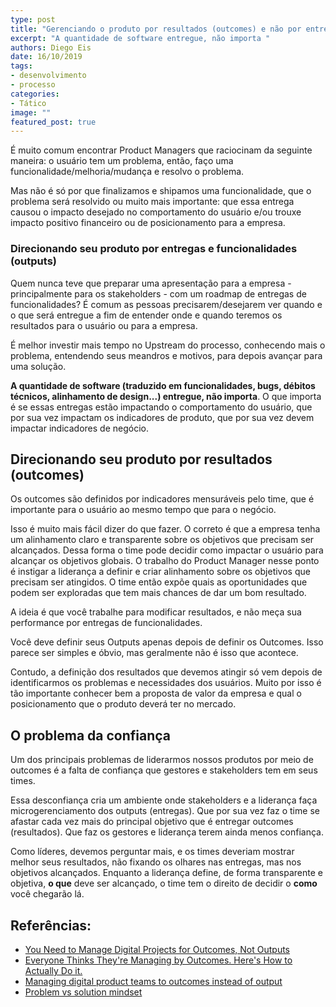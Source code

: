 ```yaml
---
type: post
title: "Gerenciando o produto por resultados (outcomes) e não por entregas (outputs)"
excerpt: "A quantidade de software entregue, não importa "
authors: Diego Eis
date: 16/10/2019
tags: 
- desenvolvimento
- processo
categories:
- Tático
image: ""
featured_post: true
---
```

É muito comum encontrar Product Managers que raciocinam da seguinte
maneira: o usuário tem um problema, então, faço uma
funcionalidade/melhoria/mudança e resolvo o problema.

Mas não é só por que finalizamos e shipamos uma funcionalidade, que o
problema será resolvido ou muito mais importante: que essa entrega
causou o impacto desejado no comportamento do usuário e/ou trouxe
impacto positivo financeiro ou de posicionamento para a empresa.

### Direcionando seu produto por entregas e funcionalidades (outputs)

Quem nunca teve que preparar uma apresentação para a empresa -
principalmente para os stakeholders - com um roadmap de entregas de
funcionalidades? É comum as pessoas precisarem/desejarem ver quando e o
que será entregue a fim de entender onde e quando teremos os resultados
para o usuário ou para a empresa.

É melhor investir mais tempo no Upstream do processo, conhecendo mais o
problema, entendendo seus meandros e motivos, para depois avançar para
uma solução.

**A quantidade de software (traduzido em funcionalidades, bugs, débitos
técnicos, alinhamento de design...) entregue, não importa**. O que
importa é se essas entregas estão impactando o comportamento do usuário,
que por sua vez impactam os indicadores de produto, que por sua vez
devem impactar indicadores de negócio.

Direcionando seu produto por resultados (outcomes)
--------------------------------------------------

Os outcomes são definidos por indicadores mensuráveis pelo time, que é
importante para o usuário ao mesmo tempo que para o negócio.

Isso é muito mais fácil dizer do que fazer. O correto é que a empresa
tenha um alinhamento claro e transparente sobre os objetivos que
precisam ser alcançados. Dessa forma o time pode decidir como impactar o
usuário para alcançar os objetivos globais.
O trabalho do Product Manager nesse ponto é instigar a liderança a
definir e criar alinhamento sobre os objetivos que precisam ser
atingidos. O time então expõe quais as oportunidades que podem ser
exploradas que tem mais chances de dar um bom resultado.

A ideia é que você trabalhe para modificar resultados, e não meça sua
performance por entregas de funcionalidades.

Você deve definir seus Outputs apenas depois de definir os Outcomes.
Isso parece ser simples e óbvio, mas geralmente não é isso que
acontece.

Contudo, a definição dos resultados que devemos atingir só vem depois de
identificarmos os problemas e necessidades dos usuários. Muito por isso
é tão importante conhecer bem a proposta de valor da empresa e qual o
posicionamento que o produto deverá ter no mercado.

O problema da confiança
-----------------------

Um dos principais problemas de liderarmos nossos produtos por meio de
outcomes é a falta de confiança que gestores e stakeholders tem em seus
times.

Essa desconfiança cria um ambiente onde stakeholders e a liderança faça
microgerenciamento dos outputs (entregas). Que por sua vez faz o time se
afastar cada vez mais do principal objetivo que é entregar outcomes
(resultados). Que faz os gestores e liderança terem ainda menos
confiança.

Como líderes, devemos perguntar mais, e os times deveriam mostrar melhor
seus resultados, não fixando os olhares nas entregas, mas nos objetivos
alcançados. Enquanto a liderança define, de forma transparente e
objetiva, **o que** deve ser alcançado, o time tem o direito de decidir
o **como** você chegarão lá.

## Referências:

-   [You Need to Manage Digital Projects for Outcomes, Not Outputs](https://hbr.org/2017/02/you-need-to-manage-digital-projects-for-outcomes-not-outputs)
-   [Everyone Thinks They're Managing by Outcomes. Here's How to Actually Do it.](https://www.producttalk.org/2019/10/managing-outcomes/)
-   [Managing digital product teams to outcomes instead of output](https://planet-lean.com/digital-product-team-outcome-lean-agile/)
-   [Problem vs solution mindset](https://medium.com/@jocatorres/problem-vs-solution-mindset-8c9add6076c2)
